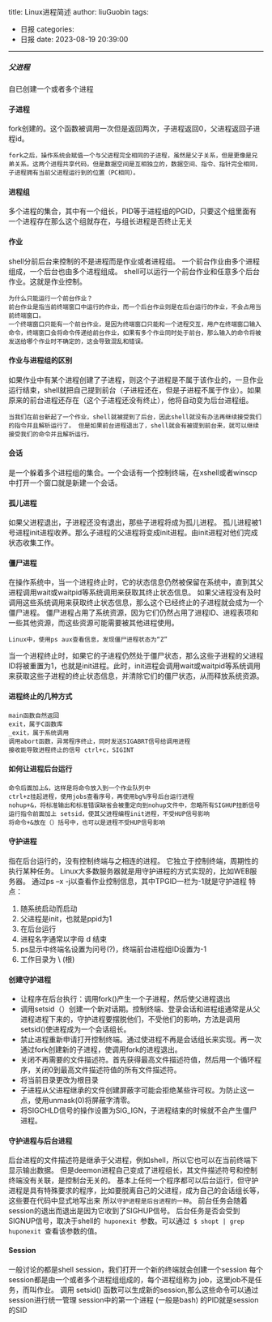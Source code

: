 title: Linux进程简述
author: liuGuobin
tags:
  - 日报
categories:
  - 日报
date: 2023-08-19 20:39:00
---
##### 父进程
自已创建一个或者多个进程

#### 子进程
fork创建的。这个函数被调用一次但是返回两次，子进程返回0，父进程返回子进程id。

    fork之后，操作系统会赋值一个与父进程完全相同的子进程，虽然是父子关系，但是更像是兄弟关系。这两个进程共享代码，但是数据空间是互相独立的，数据空间、指令、指针完全相同，子进程拥有当前父进程运行到的位置（PC相同）。

#### 进程组
多个进程的集合，其中有一个组长，PID等于进程组的PGID，只要这个组里面有一个进程存在那么这个组就存在，与组长进程是否终止无关

#### 作业
shell分前后台来控制的不是进程而是作业或者进程组。
一个前台作业由多个进程组成，一个后台也由多个进程组成。
shell可以运行一个前台作业和任意多个后台作业。这就是作业控制。

    为什么只能运行一个前台作业？
    前台作业是指当前终端窗口中运行的作业，而一个后台作业则是在后台运行的作业，不会占用当前终端窗口。
    一个终端窗口只能有一个前台作业，是因为终端窗口只能和一个进程交互，用户在终端窗口输入命令，终端窗口会将命令传递给前台作业，如果有多个作业同时处于前台，那么输入的命令将被发送给哪个作业时不确定的，这会导致混乱和错误。

#### 作业与进程组的区别
如果作业中有某个进程创建了子进程，则这个子进程是不属于该作业的，一旦作业运行结束，shell就把自己提到前台（子进程还在，但是子进程不属于作业）。如果原来的前台进程还存在（这个子进程还没有终止），他将自动变为后台进程组。

    当我们在前台新起了一个作业，shell就被提到了后台，因此shell就没有办法再继续接受我们的指令并且解析运行了。 但是如果前台进程退出了，shell就会有被提到前台来，就可以继续接受我们的命令并且解析运行。

#### 会话
是一个躲着多个进程组的集合。一个会话有一个控制终端，在xshell或者winscp中打开一个窗口就是新建一个会话。

#### 孤儿进程
如果父进程退出，子进程还没有退出，那些子进程将成为孤儿进程。
孤儿进程被1号进程init进程收养。那么子进程的父进程将变成init进程。由init进程对他们完成状态收集工作。

#### 僵尸进程
在操作系统中，当一个进程终止时，它的状态信息仍然被保留在系统中，直到其父进程调用wait或waitpid等系统调用来获取其终止状态信息。
如果父进程没有及时调用这些系统调用来获取终止状态信息，那么这个已经终止的子进程就会成为一个僵尸进程。
僵尸进程占用了系统资源，因为它们仍然占用了进程ID、进程表项和一些其他资源，而这些资源可能需要被其他进程使用。

    Linux中，使用ps aux查看信息，发现僵尸进程状态为“Z”

当一个进程终止时，如果它的子进程仍然处于僵尸状态，那么这些子进程的父进程ID将被重置为1，也就是init进程。此时，init进程会调用wait或waitpid等系统调用来获取这些子进程的终止状态信息，并清除它们的僵尸状态，从而释放系统资源。

#### 进程终止的几种方式
    main函数自然返回
    exit，属于C函数库
    _exit，属于系统调用
    调用abort函数，异常程序终止，同时发送SIGABRT信号给调用进程
    接收能导致进程终止的信号 ctrl+c，SIGINT
    
#### 如何让进程后台运行
    命令后面加上&，这样是将命令放入到一个作业队列中
    ctrl+z挂起进程，使用jobs查看序号，再使用bg%序号后台运行进程
    nohup+&，将标准输出和标准错误缺省会被重定向到nohup文件中，忽略所有SIGHUP挂断信号
    运行指令前面加上 setsid，使其父进程编程init进程，不受HUP信号影响
    将命令+&放在（）括号中，也可以是进程不受HUP信号影响

#### 守护进程
指在后台运行的，没有控制终端与之相连的进程。
它独立于控制终端，周期性的执行某种任务。
Linux大多数服务器就是用守护进程的方式实现的，比如WEB服务器。
通过ps –x -j以查看作业控制信息，其中TPGID一栏为-1就是守护进程
特点：
1. 随系统启动而启动
2. 父进程是init，也就是ppid为1
3. 在后台运行
4. 进程名字通常以字母 d 结束
5. ps显示中终端名设置为问号(?)，终端前台进程组ID设置为-1
6. 工作目录为 \ (根)

#### 创建守护进程
- 让程序在后台执行：调用fork()产生一个子进程，然后使父进程退出
- 调用setsid（）创建一个新对话期。控制终端、登录会话和进程组通常是从父进程进程下来的，守护进程要摆脱他们，不受他们的影响，方法是调用setsid()使进程成为一个会话组长。
- 禁止进程重新申请打开控制终端。通过使进程不再是会话组长来实现。再一次通过fork创建新的子进程，使调用fork的进程退出。
- 关闭不再需要的文件描述符。首先获得最高文件描述符值，然后用一个循环程序，关闭0到最高文件描述符值的所有文件描述符。
- 将当前目录更改为根目录
- 子进程从父进程继承的文件创建屏蔽字可能会拒绝某些许可权。为防止这一点，使用unmask(0)将屏蔽字清零。
- 将SIGCHLD信号的操作设置为SIG_IGN，子进程结束的时候就不会产生僵尸进程。

#### 守护进程与后台进程
后台进程的文件描述符是继承于父进程，例如shell，所以它也可以在当前终端下显示输出数据。
但是deemon进程自己变成了进程组长，其文件描述符号和控制终端没有关联，是控制台无关的。
基本上任何一个程序都可以后台运行，但守护进程是具有特殊要求的程序，比如要脱离自己的父进程，成为自己的会话组长等，这些要在代码中显式地写出来
所以`守护进程是后台进程的一种`。 
前台任务会随着session的退出而退出是因为它收到了SIGHUP信号。
后台任务是否会受到SIGNUP信号，取决于shell的`  huponexit  `参数。可以通过`  $ shopt | grep huponexit  `查看该参数的值。

#### Session
一般讨论的都是shell session，我们打开一个新的终端就会创建一个session
每个session都是由一个或者多个进程组组成的，每个进程组称为 job，这里job不是任务，而叫作业。
调用 setsid() 函数可以生成新的session,那么这些命令可以通过session进行统一管理
session中的第一个进程 (一般是bash) 的PID就是session的SID